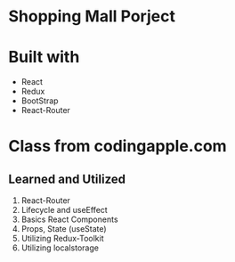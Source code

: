 # Shopping Mall Porject



# Built with
- React
- Redux
- BootStrap
- React-Router


# Class from codingapple.com

## Learned and Utilized

1. React-Router
2. Lifecycle and useEffect
3. Basics React Components
4. Props, State (useState)
5. Utilizing Redux-Toolkit
6. Utilizing localstorage


